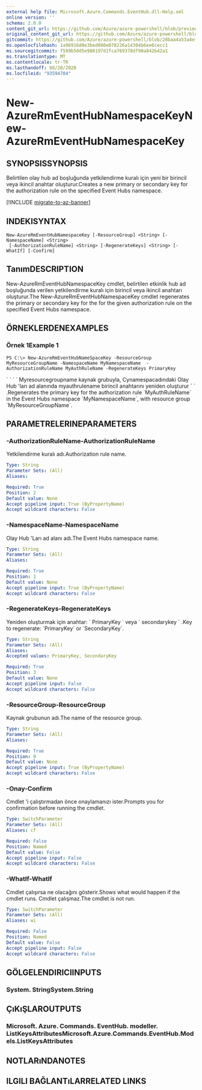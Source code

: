 ```yaml
---
external help file: Microsoft.Azure.Commands.EventHub.dll-Help.xml
online version: ''
schema: 2.0.0
content_git_url: https://github.com/Azure/azure-powershell/blob/preview/src/ResourceManager/EventHub/Commands.EventHub/help/New-AzureRmEventHubNamespaceKey.md
original_content_git_url: https://github.com/Azure/azure-powershell/blob/preview/src/ResourceManager/EventHub/Commands.EventHub/help/New-AzureRmEventHubNamespaceKey.md
gitcommit: https://github.com/Azure/azure-powershell/blob/28baa4a53a4efceb1197c032a8db08e199f0858d
ms.openlocfilehash: 1a96916d0e3bed080e078226a14304b6ee6cecc1
ms.sourcegitcommit: f599b50d5e980197d1fca769378df90a842b42a1
ms.translationtype: MT
ms.contentlocale: tr-TR
ms.lasthandoff: 08/20/2020
ms.locfileid: "93594704"
---
```

# <span data-ttu-id="ca988-101">New-AzureRmEventHubNamespaceKey</span><span class="sxs-lookup"><span data-stu-id="ca988-101">New-AzureRmEventHubNamespaceKey</span></span>

## <span data-ttu-id="ca988-102">SYNOPSIS</span><span class="sxs-lookup"><span data-stu-id="ca988-102">SYNOPSIS</span></span>
<span data-ttu-id="ca988-103">Belirtilen olay hub ad boşluğunda yetkilendirme kuralı için yeni bir birincil veya ikincil anahtar oluşturur.</span><span class="sxs-lookup"><span data-stu-id="ca988-103">Creates a new primary or secondary key for the authorization rule on the specified Event Hubs namespace.</span></span>

[!INCLUDE [migrate-to-az-banner](../../includes/migrate-to-az-banner.md)]

## <span data-ttu-id="ca988-104">INDEKI</span><span class="sxs-lookup"><span data-stu-id="ca988-104">SYNTAX</span></span>

```
New-AzureRmEventHubNamespaceKey [-ResourceGroup] <String> [-NamespaceName] <String>
 [-AuthorizationRuleName] <String> [-RegenerateKeys] <String> [-WhatIf] [-Confirm]
```

## <span data-ttu-id="ca988-105">Tanım</span><span class="sxs-lookup"><span data-stu-id="ca988-105">DESCRIPTION</span></span>
<span data-ttu-id="ca988-106">New-AzureRmEventHubNamespaceKey cmdlet, belirtilen etkinlik hub ad boşluğunda verilen yetkilendirme kuralı için birincil veya ikincil anahtarı oluşturur.</span><span class="sxs-lookup"><span data-stu-id="ca988-106">The New-AzureRmEventHubNamespaceKey cmdlet regenerates the primary or secondary key for the for the given authorization rule on the specified Event Hubs namespace.</span></span>

## <span data-ttu-id="ca988-107">ÖRNEKLERDEN</span><span class="sxs-lookup"><span data-stu-id="ca988-107">EXAMPLES</span></span>

### <span data-ttu-id="ca988-108">Örnek 1</span><span class="sxs-lookup"><span data-stu-id="ca988-108">Example 1</span></span>
```
PS C:\> New-AzureRmEventHubNameSpaceKey -ResourceGroup MyResourceGroupName -NamespaceName MyNamespaceName  -AuthorizationRuleName MyAuthRuleName -RegenerateKeys PrimaryKey
```

<span data-ttu-id="ca988-109">\` \` \` \` Myresourcegroupname kaynak grubuyla, Cynamespacadındaki Olay Hub 'ları ad alanında myauthrulename birincil anahtarını yeniden oluşturur \` \` .</span><span class="sxs-lookup"><span data-stu-id="ca988-109">Regenerates the primary key for the authorization rule \`MyAuthRuleName\` in the Event Hubs namespace \`MyNamespaceName\`, with resource group \`MyResourceGroupName\`.</span></span>

## <span data-ttu-id="ca988-110">PARAMETRELERINE</span><span class="sxs-lookup"><span data-stu-id="ca988-110">PARAMETERS</span></span>

### <span data-ttu-id="ca988-111">-AuthorizationRuleName</span><span class="sxs-lookup"><span data-stu-id="ca988-111">-AuthorizationRuleName</span></span>
<span data-ttu-id="ca988-112">Yetkilendirme kuralı adı.</span><span class="sxs-lookup"><span data-stu-id="ca988-112">Authorization rule name.</span></span>

```yaml
Type: String
Parameter Sets: (All)
Aliases: 

Required: True
Position: 2
Default value: None
Accept pipeline input: True (ByPropertyName)
Accept wildcard characters: False
```

### <span data-ttu-id="ca988-113">-NamespaceName</span><span class="sxs-lookup"><span data-stu-id="ca988-113">-NamespaceName</span></span>
<span data-ttu-id="ca988-114">Olay Hub 'Ları ad alanı adı.</span><span class="sxs-lookup"><span data-stu-id="ca988-114">The Event Hubs namespace name.</span></span>

```yaml
Type: String
Parameter Sets: (All)
Aliases: 

Required: True
Position: 1
Default value: None
Accept pipeline input: True (ByPropertyName)
Accept wildcard characters: False
```

### <span data-ttu-id="ca988-115">-RegenerateKeys</span><span class="sxs-lookup"><span data-stu-id="ca988-115">-RegenerateKeys</span></span>
<span data-ttu-id="ca988-116">Yeniden oluşturmak için anahtar: \` PrimaryKey \` veya \` secondarykey \` .</span><span class="sxs-lookup"><span data-stu-id="ca988-116">Key to regenerate: \`PrimaryKey\` or \`SecondaryKey\`.</span></span>

```yaml
Type: String
Parameter Sets: (All)
Aliases: 
Accepted values: PrimaryKey, SecondaryKey

Required: True
Position: 3
Default value: None
Accept pipeline input: False
Accept wildcard characters: False
```

### <span data-ttu-id="ca988-117">-ResourceGroup</span><span class="sxs-lookup"><span data-stu-id="ca988-117">-ResourceGroup</span></span>
<span data-ttu-id="ca988-118">Kaynak grubunun adı.</span><span class="sxs-lookup"><span data-stu-id="ca988-118">The name of the resource group.</span></span>

```yaml
Type: String
Parameter Sets: (All)
Aliases: 

Required: True
Position: 0
Default value: None
Accept pipeline input: True (ByPropertyName)
Accept wildcard characters: False
```

### <span data-ttu-id="ca988-119">-Onay</span><span class="sxs-lookup"><span data-stu-id="ca988-119">-Confirm</span></span>
<span data-ttu-id="ca988-120">Cmdlet 'i çalıştırmadan önce onaylamanızı ister.</span><span class="sxs-lookup"><span data-stu-id="ca988-120">Prompts you for confirmation before running the cmdlet.</span></span>

```yaml
Type: SwitchParameter
Parameter Sets: (All)
Aliases: cf

Required: False
Position: Named
Default value: False
Accept pipeline input: False
Accept wildcard characters: False
```

### <span data-ttu-id="ca988-121">-WhatIf</span><span class="sxs-lookup"><span data-stu-id="ca988-121">-WhatIf</span></span>
<span data-ttu-id="ca988-122">Cmdlet çalışırsa ne olacağını gösterir.</span><span class="sxs-lookup"><span data-stu-id="ca988-122">Shows what would happen if the cmdlet runs.</span></span>
<span data-ttu-id="ca988-123">Cmdlet çalışmaz.</span><span class="sxs-lookup"><span data-stu-id="ca988-123">The cmdlet is not run.</span></span>

```yaml
Type: SwitchParameter
Parameter Sets: (All)
Aliases: wi

Required: False
Position: Named
Default value: False
Accept pipeline input: False
Accept wildcard characters: False
```

## <span data-ttu-id="ca988-124">GÖLGELENDIRICI</span><span class="sxs-lookup"><span data-stu-id="ca988-124">INPUTS</span></span>

### <span data-ttu-id="ca988-125">System. String</span><span class="sxs-lookup"><span data-stu-id="ca988-125">System.String</span></span>

## <span data-ttu-id="ca988-126">ÇıKıŞLAR</span><span class="sxs-lookup"><span data-stu-id="ca988-126">OUTPUTS</span></span>

### <span data-ttu-id="ca988-127">Microsoft. Azure. Commands. EventHub. modeller. ListKeysAttributes</span><span class="sxs-lookup"><span data-stu-id="ca988-127">Microsoft.Azure.Commands.EventHub.Models.ListKeysAttributes</span></span>

## <span data-ttu-id="ca988-128">NOTLARıNDA</span><span class="sxs-lookup"><span data-stu-id="ca988-128">NOTES</span></span>

## <span data-ttu-id="ca988-129">ILGILI BAĞLANTıLAR</span><span class="sxs-lookup"><span data-stu-id="ca988-129">RELATED LINKS</span></span>

